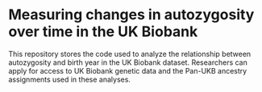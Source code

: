 # Measuring changes in autozygosity over time in the UK Biobank
This repository stores the code used to analyze the relationship between autozygosity and birth year in the UK Biobank dataset. Researchers can apply for access to UK Biobank genetic data and the Pan-UKB ancestry assignments used in these analyses.
